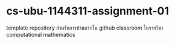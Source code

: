 # cs-ubu-1144311-assignment-01
template repository สำหรับการบ้านแรกใน github classroom ในรายวิชา computational mathematics
